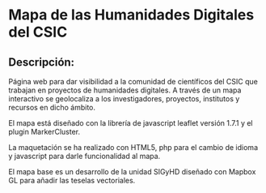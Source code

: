 # Mapa de las Humanidades Digitales del CSIC
## Descripción:
 Página web para dar visibilidad a la comunidad de científicos del CSIC que trabajan en proyectos de humanidades digitales. A través de un mapa interactivo se geolocaliza a los investigadores, proyectos, institutos y recursos en dicho ámbito.
 
 El mapa está diseñado con la librería de javascript leaflet versión 1.7.1 y el plugin MarkerCluster.
 
 La maquetación se ha realizado con HTML5, php para el cambio de idioma y javascript para darle funcionalidad al mapa.
 
 El mapa base es un desarrollo de la unidad SIGyHD diseñado con Mapbox GL  para añadir las teselas vectoriales.
 

